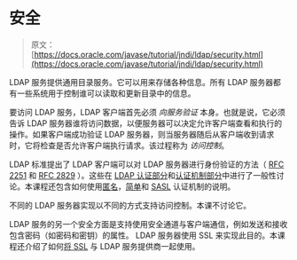 # 安全

> 原文： [https://docs.oracle.com/javase/tutorial/jndi/ldap/security.html](https://docs.oracle.com/javase/tutorial/jndi/ldap/security.html)

LDAP 服务提供通用目录服务。它可以用来存储各种信息。所有 LDAP 服务器都有一些系统用于控制谁可以读取和更新目录中的信息。

要访问 LDAP 服务，LDAP 客户端首先必须 _向服务验证_ 本身。也就是说，它必须告诉 LDAP 服务器谁将访问数据，以便服务器可以决定允许客户端查看和执行的操作。如果客户端成功验证 LDAP 服务器，则当服务器随后从客户端收到请求时，它将检查是否允许客户端执行请求。该过程称为 _访问控制_。

LDAP 标准提出了 LDAP 客户端可以对 LDAP 服务器进行身份验证的方法（ [RFC 2251](http://www.ietf.org/rfc/rfc2251.txt) 和 [RFC 2829](http://www.ietf.org/rfc/rfc2829.txt) ）。这些在 [LDAP 认证部分](authentication.html)和[认证机制部分](auth_mechs.html)中进行了一般性讨论。本课程还包含如何使用[匿名](anonymous.html)，[简单](simple.html)和 [SASL](sasl.html) 认证机制的说明。

不同的 LDAP 服务器实现以不同的方式支持访问控制。本课不讨论它。

LDAP 服务的另一个安全方面是支持使用安全通道与客户端通信，例如发送和接收包含密码（如密码和密钥）的属性。 LDAP 服务器使用 SSL 来实现此目的。本课程还介绍了如何[将 SSL](ssl.html) 与 LDAP 服务提供商一起使用。